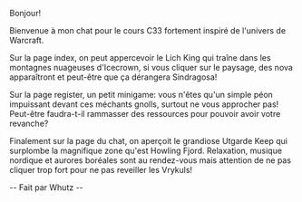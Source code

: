 Bonjour!

Bienvenue à mon chat pour le cours C33 fortement inspiré de l'univers de Warcraft.

Sur la page index, on peut appercevoir le Lich King qui traîne dans les montagnes nuageuses d'Icecrown, 
si vous cliquer sur le paysage, des nova apparaîtront et peut-être que ça dérangera Sindragosa!
 
Sur la page register, un petit minigame: vous n'êtes qu'un simple péon impuissant devant ces méchants gnolls, surtout ne
vous approcher pas! Peut-être faudra-t-il rammasser des ressources pour pouvoir avoir votre revanche?

Finalement sur la page du chat, on aperçoit le grandiose Utgarde Keep qui surplombe la magnifique zone
qu'est Howling Fjord. Relaxation, musique nordique et aurores boréales sont au rendez-vous mais attention de ne pas
cliquer trop fort pour ne pas reveiller les Vrykuls!

-- Fait par Whutz --